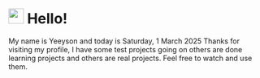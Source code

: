  <h1>
    <img src="https://emojis.slackmojis.com/emojis/images/1643510097/45343/hi.gif?1643510097" width="30"/> 
    Hello!
 </h1>
 <p>
    My name is Yeeyson and today is Saturday, 1 March 2025
    Thanks for visiting my profile, I have some test projects going on others are done learning projects and others are real projects.
    Feel free to watch and use them.
 </p>